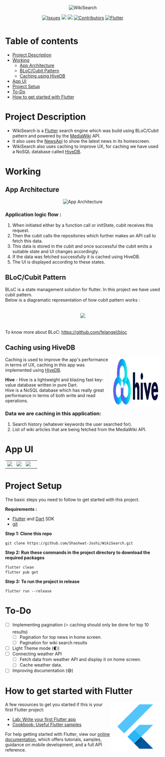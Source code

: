<p align="center">
<img src="https://raw.githubusercontent.com/Shashwat-Joshi/WikiSearch/main/docs/assets/wikisearch.svg" height="130" alt="WikiSearch" />
</p>

<p align="center" style="margin-bottom: 50px">
<a href="https://github.com/Shashwat-Joshi/WikiSearch/issues">
        <img src="https://img.shields.io/github/issues/Shashwat-Joshi/WikiSearch" alt="Issues"></a>
    <a href="https://github.com/Shashwat-Joshi/WikiSearch/network/members" alt="Forks">
        <img src="https://img.shields.io/github/forks/Shashwat-Joshi/WikiSearch" /></a>
    <a href="https://github.com/Shashwat-Joshi/WikiSearch/stargazers" alt="Stars">
        <img src="https://img.shields.io/github/stars/Shashwat-Joshi/WikiSearch" /></a>
    <a href="https://github.com/Shashwat-Joshi/WikiSearch/graphs/contributors">
        <img src="https://img.shields.io/github/contributors/Shashwat-Joshi/WikiSearch"
            alt="Contributors"></a>
    <a href="https://flutter.dev/">
        <img src="https://img.shields.io/badge/-Flutter-blue"
            alt="Flutter"/></a>
</p>

# Table of contents

<!--ts-->
   * [Project Description](#Project-Description)
   * [Working](#Working)
      * [App Architecture](#App-Architecture)
      * [BLoC/Cubit Pattern](#bloccubit-pattern)
      * [Caching using HiveDB](#Caching-using-HiveDB)
   * [App UI](#App-UI)
   * [Project Setup](#Project-Setup)
   * [To-Do](#To-Do)
   * [How to get started with Flutter](#How-to-get-started-with-Flutter)
<!--te-->


# Project Description
- WikiSearch is a [Flutter](https://flutter.dev/) search engine which was build using BLoC/Cubit pattern and powered by the [MediaWiki](https://www.mediawiki.org/wiki/API:Main_page) API.
- It also uses the [NewsApi](https://newsapi.org/) to show the latest news in its homescreen.
- WikiSearch also uses caching to improve UX, for caching we have used a NoSQL database called [HiveDB](https://docs.hivedb.dev/#/).


# Working


## App Architecture
<center>
<img alt="App Architecture" src="https://raw.githubusercontent.com/Shashwat-Joshi/WikiSearch/main/docs/assets/app_architecture.png">
</center>

### Application logic flow :
1. When initiated either by a function call or initState, cubit receives this request.
2. Then the cubit calls the repositories which further makes an API call to fetch this data.
3. This data is stored in the cubit and once successful the cubit emits a suitable state and UI changes accordingly.
4. If the data was fetched successfully it is cached using HiveDB.
5. The UI is displayed according to these states.


## BLoC/Cubit Pattern
BLoC is a state management solution for flutter. In this project we have used cubit pattern.  
Below is a diagramatic representation of how cubit pattern works :
<center>
    <img style="margin-top: 20px; margin-bottom: 20px" src="https://raw.githubusercontent.com/Shashwat-Joshi/WikiSearch/main/docs/assets/cubit.png">
</center>  

To know more about BLoC: https://github.com/felangel/bloc


## Caching using HiveDB

<img src="https://raw.githubusercontent.com/hivedb/hive/master/.github/logo_transparent.svg?sanitize=true" width="160" height="160" alt="Flutter logo" align="right">

Caching is used to improve the app's performance in terms of UX, caching in this app was implemented using [HiveDB](https://docs.hivedb.dev/#/).

**Hive** - Hive is a lightweight and blazing fast key-value database written in pure Dart.  
Hive is a NoSQL database which has really great performance in terms of both write and read operations. 

### Data we are caching in this application:
1. Search history (whatever keywords the user searched for).
2. List of wiki articles that are being fetched from the MediaWiki API.


# App UI

<div style="text-align: center">
    <table><tr>
        <td style="text-align: center">
            <img src="https://raw.githubusercontent.com/Shashwat-Joshi/WikiSearch/main/docs/assets/news_list.gif" width="250"/>
        </td>
        <td style="text-align: center">
            <img src="https://github.com/Shashwat-Joshi/WikiSearch/blob/main/docs/assets/wiki_search.gif?raw=true" width="250"/>
        </td>
        <td style="text-align: center">
            <img src="https://github.com/Shashwat-Joshi/WikiSearch/blob/main/docs/assets/cache_demo.gif?raw=true" width="250"/>
        </td>
        <td style="text-align: center">
        </td>
    </tr></table>
</div>

# Project Setup

The basic steps you need to follow to get started with this project.

**Requirements :**   
- [Flutter](https://flutter.dev/docs/get-started/install) and [Dart](https://dart.dev/get-dart) SDK
- [git](https://git-scm.com/downloads)

**Step 1: Clone this repo**
```
git clone https://github.com/Shashwat-Joshi/WikiSearch.git
```

**Step 2: Run these commands in the project directory to download the required packages**
```
flutter clean
flutter pub get
```

**Step 3: To run the project in release**
```
flutter run --release
```

# To-Do

- [ ] Implementing pagination (⭐ caching should only be done for top 10 results)  
    - [ ] Pagination for top news in home screen.
    - [ ] Pagination for wiki search results  
- [ ] Light Theme mode (🌓)
- [ ] Connecting weather API 
  - [ ] Fetch data from weather API and display it on home screen.
  - [ ] Cache weather data.
- [ ] Improving documentation (😅)

# How to get started with Flutter

<img src="https://raw.githubusercontent.com/github/explore/80688e429a7d4ef2fca1e82350fe8e3517d3494d/topics/flutter/flutter.png" width="160" height="160" alt="Flutter logo" align="right">

A few resources to get you started if this is your first Flutter project:

- [Lab: Write your first Flutter app](https://flutter.dev/docs/get-started/codelab)
- [Cookbook: Useful Flutter samples](https://flutter.dev/docs/cookbook)

For help getting started with Flutter, view our
[online documentation](https://flutter.dev/docs), which offers tutorials,
samples, guidance on mobile development, and a full API reference.
